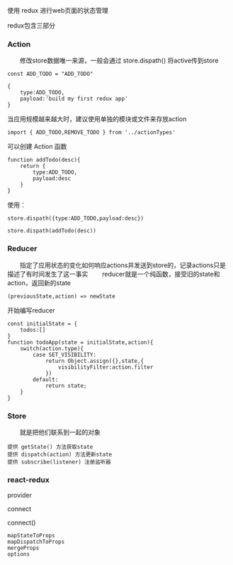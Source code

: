 
使用 redux 进行web页面的状态管理

redux包含三部分

### Action

&emsp;&emsp;修改store数据唯一来源，一般会通过 store.dispath() 将active传到store

```
const ADD_TODO = "ADD_TODO"

{
    type:ADD_TODO,
    payload:'build my first redux app'
}

```
当应用规模越来越大时，建议使用单独的模块或文件来存放action
```
import { ADD_TODO,REMOVE_TODO } from '../actionTypes'
```

可以创建 Action 函数
```
function addTodo(desc){
    return {
        type:ADD_TODO,
        payload:desc
    }
}
```
使用：
```
store.dispath({type:ADD_TODO,payload:desc})

store.dispath(addTodo(desc))
```


### Reducer
&emsp;&emsp;指定了应用状态的变化如何响应actions并发送到store的，记录actions只是描述了有时间发生了这一事实
&emsp;&emsp;reducer就是一个纯函数，接受旧的state和action，返回新的state
```
(previousState,action) => newState
```

开始编写reducer
```
const initialState = {
    todos:[]
}
function todoApp(state = initialState,action){
    switch(action.type){
        case SET_VISIBILITY:
            return Object.assign({},state,{
                visibilityFilter:action.filter
            })
        default:
            return state;
    }
}
```
### Store

&emsp;&emsp;就是把他们联系到一起的对象

```
提供 getState() 方法获取state
提供 dispatch(action) 方法更新state
提供 subscribe(listener) 注册监听器
```


### react-redux

provider

connect


connect()

    mapStateToProps
    mapDispatchToProps
    mergeProps
    options


























































